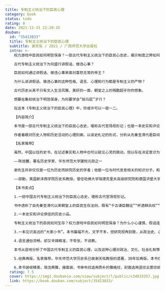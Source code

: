 ```yaml
---
title: 专制主义统治下的臣民心理
category: book
status: todo
rating: 0
date: 2021-11-15 22:20:15
douban:
  id: "35413833"
  title: 专制主义统治下的臣民心理
  subtitle: 谢天佑 / 2021 / 广西师范大学出版社
  intro: >-
    权力游戏中臣民如何明哲保身？一部古代专制主义统治下的臣民心态史，揭示制度之弊如何激发人性之恶。

    古代专制主义统治下为何盛行讲假话、做违心事？

    臣民如何通过讲假话、做违心事来面对喜怒无常的帝王？

    为什么说讲假话、做违心事的这种性格、语言、心理和行为都是专制主义的产物？

    古代历史从来不只有文人生活风雅、美好的一面，朝堂之上的残酷超乎你的想象。

    想要在集权统治下明哲保身，为何要学会“拍马屁”才行？

    在这本《专制主义统治下的臣民心理》中，你或许可以一窥一二。

    【内容简介】

    本书是一部古代专制主义统治下的臣民心态史，堪称古代官场现形记；也是一本史实和评论俱佳的历史小品。书中以中国古代君臣关系、臣民心理为切口，剖析专制主义的内涵，以批评的笔触，呈现出专制主义的产生过程、权力结构的确定，以及在这场权力的游戏中臣民心态的种种表现。

    作者着眼对历史人物和历史活动的心理刻画，以读史札记的形式，分析从先秦至清代君臣间的心机和智术，以及忠臣义土的应对苦心，别善恶，寓褒贬，辛辣精准地揭示了制度之弊如何激发人性之恶。史论结合，展示了古代朝堂上的生存法则，以及集权政治下的君臣博弈。

    【名家推荐】

    虽然，中国以往的史书，在记述事实和人物中也可以窥见心灵的跳动，但以存在决定意识为旨趣，着眼对历史人物和历史活动的心理刻画，则是史学领域和方法上的开拓，而剖析人物心态又是推动和激发历史反思的机杼。谢天佑同志很快步入“历史心理学”的门槛，从个别到两千年臣民心态的分析，给研究中国历史增添新的养料，做了学术上的开垦工作。

    ——陈旭麓，著名历史学家、华东师范大学建校元勋之一

    谢先生并非仅仅是一位为历史而研究历史的学者；他是一位与时代息息相关的知识分子。和许多他同时代的，包括作家巴金先生在内的“仁人志士”一样，谢先生用重千斤的史笔，为我们提供了发人深省的历史教训。

    ——邵勤，美国新泽西学院历史系教授，曾任哈佛大学瑞德克里夫高级研究院和德国洪堡大学的研究员

    【本书卖点】

    1.一部中国古代专制主义统治下的臣民心态史，堪称古代官场现形记。

    书中透析了自先秦至清代以来朝堂上的臣民生存法则，既有“千古谏臣魏征”“杯酒释兵权”“王安石变法”等跌宕起伏、动人心弦的故事，也有围绕日常互动中呈现的君臣关系、派系政治，力图重返历史现场，捕捉历史人物的微妙心迹，展示集权政治下君与臣的博弈；

    2.一本史实和评论俱佳的历史小品。

    专制主义统治下的臣民如何生存？权力游戏中臣民如何明哲保身？为什么小心谨慎、假话连篇会成为臣民求生的必然之术和心理常态？作者从史实出发，结合“历史心理学”推演分析君臣言行，用反思的眼光看历史；书中不乏其辛辣、精准的评论，观点新颖，见解独到；

    3.一本见识高远的“大家小书”。本书篇幅不大，文字不多，但研究视角别致，从政治史、心理学等角度着笔，从个别到两千年臣民心态的分析，笔触精准细腻，见识高远，于作者特定的时代而言，有开疆之功；

    4.语言通俗流畅，却又辛辣精准，不夸张，不说教。

    本书从容地分析了中国古代专制主义的臣民心理，以及这种心理对政治、文化、社会礼制等方面的影响。书名看似学术性很强，但书中内容通俗化，有故事性且内容丰富，轻松易读，不失为一本大众历史普及读物；

    5.经典再版，名家推荐。华东师范大学历史系已故谢天佑教授的遗著，30年后再版，本书在原书的基础上，增补了作者后人及学生提供的诸多材料，更为全面展现作者的学术风貌。同时，本书附著名历史学家、华东师范大学建校元勋之一陈旭麓先生原序，以及美国新泽西学院历史系教授邵勤总序；

    6.本书装帧精美，简洁典雅，接面装，书脊布纹选用质朴的雅格纹，封面选用竖纹云萱纹纸，专色印刷且局部烫印。
  rating: 7.5
  cover: https://img1.doubanio.com/view/subject/l/public/s34033357.jpg
  link: https://book.douban.com/subject/35413833/
---
```


